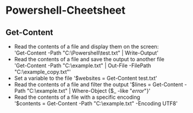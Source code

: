 # Powershell-Cheetsheet

## Get-Content 
- Read the contents of a file and display them on the screen:  
'Get-Content -Path "C:\Powershell\test.txt" | Write-Output'
- Read the contents of a file and save the output to another file  
'Get-Content -Path "C:\example.txt" | Out-File -FilePath "C:\example_copy.txt"'
- Set a variable to the file 
'$websites = Get-Content test.txt'
- Read the contents of a file and filter the output 
 '$lines = Get-Content -Path "C:\example.txt" | Where-Object {$_ -like "*error*"}'
- Read the contents of a file with a specific encoding  
'$contents = Get-Content -Path "C:\example.txt" -Encoding UTF8'

##





